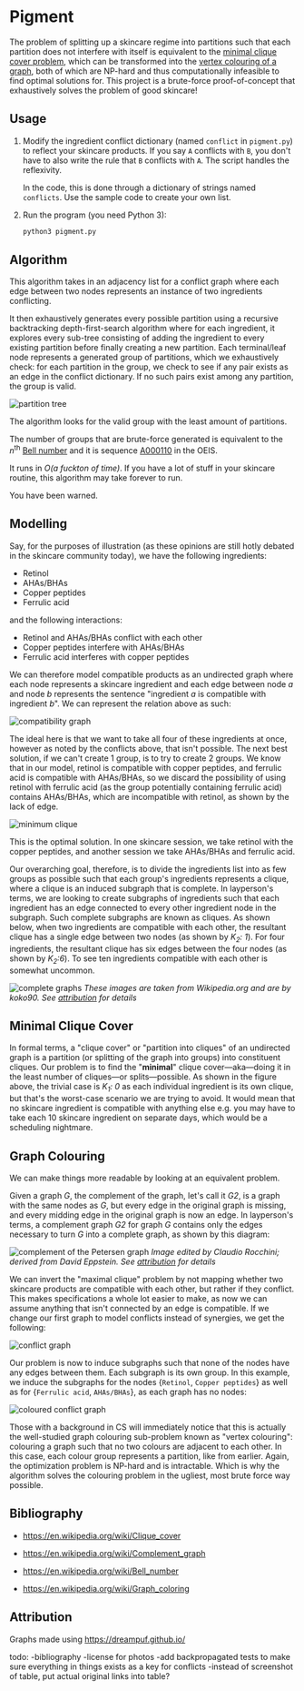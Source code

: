 # Pigment

The problem of splitting up a skincare regime into partitions such that each
partition does not interfere with itself is equivalent to the
[minimal clique cover problem](https://en.wikipedia.org/wiki/Clique_cover),
which can be transformed into the
[vertex colouring of a graph](https://en.wikipedia.org/wiki/Graph_coloring#Vertex_coloring),
both of which are NP-hard and thus computationally infeasible to find optimal
solutions for. This project is a brute-force proof-of-concept that exhaustively
solves the problem of good skincare!

## Usage

1. Modify the ingredient conflict dictionary (named `conflict` in `pigment.py`)
   to reflect your skincare products. If you say `A` conflicts with `B`, you
   don't have to also write the rule that `B` conflicts with `A`. The script
   handles the reflexivity.

   In the code, this is done through a dictionary of strings named `conflicts`.
   Use the sample code to create your own list.

2. Run the program (you need Python 3):

   ```bash
   python3 pigment.py
   ```

## Algorithm

This algorithm takes in an adjacency list for a conflict graph where each edge
between two nodes represents an instance of two ingredients conflicting.

It then exhaustively generates every possible partition using a recursive
backtracking depth-first-search algorithm where for each ingredient, it
explores every sub-tree consisting of adding the ingredient to every existing
partition before finally creating a new partition. Each terminal/leaf node
represents a generated group of partitions, which we exhaustively check: for
each partition in the group, we check to see if any pair exists as an edge in
the conflict dictionary. If no such pairs exist among any partition, the group
is valid.

![partition tree](resources/partitions.svg)

The algorithm looks for the valid group with the least amount of partitions.

The number of groups that are brute-force generated is equivalent to the
_n_<sup>th</sup> [Bell number](https://en.wikipedia.org/wiki/Bell_number) and
it is sequence [A000110](https://oeis.org/A000110) in the OEIS.

It runs in _O(a fuckton of time)_. If you have a lot of stuff in your skincare
routine, this algorithm may take forever to run.

You have been warned.

## Modelling

Say, for the purposes of illustration (as these opinions are still hotly
debated in the skincare community today), we have the following ingredients:

- Retinol
- AHAs/BHAs
- Copper peptides
- Ferrulic acid

and the following interactions:

- Retinol and AHAs/BHAs conflict with each other
- Copper peptides interfere with AHAs/BHAs
- Ferrulic acid interferes with copper peptides

We can therefore model compatible products as an undirected graph where each
node represents a skincare ingredient and each edge between node _a_ and node
_b_ represents the sentence "ingredient _a_ is compatible with ingredient _b_".
We can represent the relation above as such:

![compatibility graph](resources/compat_graph.svg)

The ideal here is that we want to take all four of these ingredients at once,
however as noted by the conflicts above, that isn't possible. The next best
solution, if we can't create 1 group, is to try to create 2 groups. We know
that in our model, retinol is compatible with copper peptides, and ferrulic
acid is compatible with AHAs/BHAs, so we discard the possibility of using
retinol with ferrulic acid (as the group potentially containing ferrulic acid)
contains AHAs/BHAs, which are incompatible with retinol, as shown by the lack
of edge.

![minimum clique](resources/min_clique.svg)

This is the optimal solution. In one skincare session, we take retinol with the
copper peptides, and another session we take AHAs/BHAs and ferrulic acid.

Our overarching goal, therefore, is to divide the ingredients list into as few
groups as possible such that each group's ingredients represents a clique,
where a clique is an induced subgraph that is complete. In layperson's terms,
we are looking to create subgraphs of ingredients such that each ingredient has
an edge connected to every other ingredient node in the subgraph. Such complete
subgraphs are known as cliques. As shown below, when two ingredients are
compatible with each other, the resultant clique has a single edge between two
nodes (as shown by _K<sub>2</sub>: 1_). For four ingredients, the resultant
clique has six edges between the four nodes (as shown by _K<sub>2</sub>:6_). To
see ten ingredients compatible with each other is somewhat uncommon.

![complete graphs](resources/complete_graphs.png)
_These images are taken from Wikipedia.org and are by koko90. See
[attribution](#Attribution) for details_

## Minimal Clique Cover

In formal terms, a "clique cover" or "partition into cliques" of an undirected
graph is a partition (or splitting of the graph into groups) into constituent
cliques. Our problem is to find the "**minimal**" clique cover—aka—doing it in
the least number of cliques—or splits—possible. As shown in the figure above,
the trivial case is _K<sub>1</sub>: 0_ as each individual ingredient is its own
clique, but that's the worst-case scenario we are trying to avoid. It would
mean that no skincare ingredient is compatible with anything else e.g. you
may have to take each 10 skincare ingredient on separate days, which would be a
scheduling nightmare.

## Graph Colouring

We can make things more readable by looking at an equivalent problem.

Given a graph _G_, the complement of the graph, let's call it _G2_, is a graph
with the same nodes as _G_, but every edge in the original graph is missing,
and every midding edge in the original graph is now an edge. In layperson's
terms, a complement graph _G2_ for graph _G_ contains only the edges necessary
to turn _G_ into a complete graph, as shown by this diagram:

![complement of the Petersen graph](resources/comp_petersen.jpg)
_Image edited by Claudio Rocchini; derived from David Eppstein. See
[attribution](#Attribution) for details_

We can invert the "maximal clique" problem by not mapping whether two skincare
products are compatible with each other, but rather if they conflict. This
makes specifications a whole lot easier to make, as now we can assume anything
that isn't connected by an edge is compatible. If we change our first graph to
model conflicts instead of synergies, we get the following:

![conflict graph](resources/conflict_graph.svg)

Our problem is now to induce subgraphs such that none of the nodes have any
edges between them. Each subgraph is its own group. In this example, we induce
the subgraphs for the nodes {`Retinol`, `Copper peptides`} as well as for
{`Ferrulic acid`, `AHAs/BHAs`}, as each graph has no nodes:

![coloured conflict graph](resources/coloured_conflicts.svg)

Those with a background in CS will immediately notice that this is actually the
well-studied graph colouring sub-problem known as "vertex colouring": colouring
a graph such that no two colours are adjacent to each other. In this case, each
colour group represents a partition, like from earlier. Again, the optimization
problem is NP-hard and is intractable. Which is why the algorithm solves the
colouring problem in the ugliest, most brute force way possible.

## Bibliography

- <https://en.wikipedia.org/wiki/Clique_cover>

- <https://en.wikipedia.org/wiki/Complement_graph>

- <https://en.wikipedia.org/wiki/Bell_number>

- <https://en.wikipedia.org/wiki/Graph_coloring>

## Attribution

Graphs made using <https://dreampuf.github.io/>

todo:
-bibliography
-license for photos
-add backpropagated tests to make sure everything in things exists as a key for conflicts
-instead of screenshot of table, put actual original links into table?
